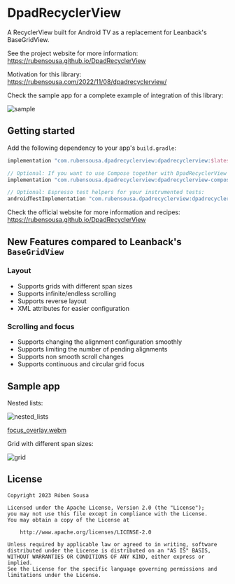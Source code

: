 # DpadRecyclerView

A RecyclerView built for Android TV as a replacement for Leanback's BaseGridView.

See the project website for more information: https://rubensousa.github.io/DpadRecyclerView

Motivation for this library: https://rubensousa.com/2022/11/08/dpadrecyclerview/

Check the sample app for a complete example of integration of this library:

![sample](https://github.com/rubensousa/DpadRecyclerView/blob/master/assets/sample_cover.png?raw=true)

## Getting started

Add the following dependency to your app's `build.gradle`:

```groovy
implementation "com.rubensousa.dpadrecyclerview:dpadrecyclerview:$latestVersion"

// Optional: If you want to use Compose together with DpadRecyclerView
implementation "com.rubensousa.dpadrecyclerview:dpadrecyclerview-compose:$latestVersion"

// Optional: Espresso test helpers for your instrumented tests:
androidTestImplementation "com.rubensousa.dpadrecyclerview:dpadrecyclerview-testing:$latestVersion"
```

Check the official website for more information and recipes: https://rubensousa.github.io/DpadRecyclerView

## New Features compared to Leanback's `BaseGridView`

### Layout

- Supports grids with different span sizes
- Supports infinite/endless scrolling
- Supports reverse layout
- XML attributes for easier configuration

### Scrolling and focus

- Supports changing the alignment configuration smoothly
- Supports limiting the number of pending alignments
- Supports non smooth scroll changes
- Supports continuous and circular grid focus

## Sample app

Nested lists:

![nested_lists](https://github.com/rubensousa/DpadRecyclerView/blob/master/assets/sample_nested_lists.png?raw=true)

[focus_overlay.webm](https://user-images.githubusercontent.com/10662096/219993088-c292de23-0c65-48fb-bde0-ea5ddf9b3bd4.webm)

Grid with different span sizes:

![grid](https://github.com/rubensousa/DpadRecyclerView/blob/master/assets/sample_grid.png?raw=true)


## License

    Copyright 2023 Rúben Sousa
    
    Licensed under the Apache License, Version 2.0 (the "License");
    you may not use this file except in compliance with the License.
    You may obtain a copy of the License at
    
        http://www.apache.org/licenses/LICENSE-2.0
    
    Unless required by applicable law or agreed to in writing, software
    distributed under the License is distributed on an "AS IS" BASIS,
    WITHOUT WARRANTIES OR CONDITIONS OF ANY KIND, either express or implied.
    See the License for the specific language governing permissions and
    limitations under the License.

